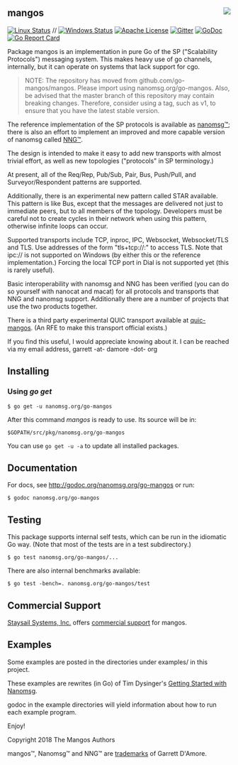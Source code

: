 ## mangos <img src=mangos.jpg align=right>


[![Linux Status](https://img.shields.io/circleci/project/github/nanomsg/mangos.svg?label=linux)](https://circleci.com/gh/nanomsg/mangos)
// [![Windows Status](https://img.shields.io/appveyor/ci/nanomsg/mangos.svg?label=windows)](https://ci.appveyor.com/project/nanomsg/mangos)
[![Apache License](https://img.shields.io/badge/license-APACHE2-blue.svg)](https://github.com/nanomsg/mangos/blob/master/LICENSE)
[![Gitter](https://img.shields.io/badge/gitter-join-brightgreen.svg)](https://gitter.im/go-mangos/mangos)
[![GoDoc](https://img.shields.io/badge/godoc-reference-blue.svg)](https://godoc.org/nanomsg.org/go-mangos)
[![Go Report Card](https://goreportcard.com/badge/nanomsg.org/go-mangos)](https://goreportcard.com/report/nanomsg.org/go-mangos)

Package mangos is an implementation in pure Go of the SP
("Scalability Protocols")
messaging system.
This makes heavy use of go channels, internally, but it can operate
on systems that lack support for cgo.

> NOTE: The repository has moved from github.com/go-mangos/mangos.
> Please import using nanomsg.org/go-mangos.  Also, be advised that
> the master branch of this repository may contain breaking changes.
> Therefore, consider using a tag, such as v1, to ensure that you have
> the latest stable version.

The reference implementation of the SP protocols is available as
[nanomsg&trade;](http://www.nanomsg.org); there is also an effort to implement
an improved and more capable version of nanomsg called
[NNG&trade;](https://github.com/nanomsg/nng).

The design is intended to make it easy to add new transports with almost trivial
effort, as well as new topologies ("protocols" in SP terminology.)

At present, all of the Req/Rep, Pub/Sub, Pair, Bus, Push/Pull, and
Surveyor/Respondent patterns are supported.

Additionally, there is an experimental new pattern called STAR available.  This
pattern is like Bus, except that the messages are delivered not just to
immediate peers, but to all members of the topology.  Developers must be careful
not to create cycles in their network when using this pattern, otherwise
infinite loops can occur.

Supported transports include TCP, inproc, IPC, Websocket, Websocket/TLS and TLS.
Use addresses of the form "tls+tcp://<host>:<port>" to access TLS.
Note that ipc:// is not supported on Windows (by either this or the reference
implementation.)  Forcing the local TCP port in Dial is not supported yet (this
is rarely useful).

Basic interoperability with nanomsg and NNG has been verified (you can do
so yourself with nanocat and macat) for all protocols and transports
that NNG and nanomsg support.
Additionally there are a number of projects that use the two products together.

There is a third party experimental QUIC transport available at
[quic-mangos](https://github.com/lthibault/quic-mangos).  (An RFE to make this
transport official exists.)

If you find this useful, I would appreciate knowing about it.  I can be reached
via my email address, garrett -at- damore -dot- org

## Installing

### Using *go get*

    $ go get -u nanomsg.org/go-mangos

After this command *mangos* is ready to use. Its source will be in:

    $GOPATH/src/pkg/nanomsg.org/go-mangos

You can use `go get -u -a` to update all installed packages.

## Documentation

For docs, see http://godoc.org/nanomsg.org/go-mangos or run:

    $ godoc nanomsg.org/go-mangos

## Testing

This package supports internal self tests, which can be run in
the idiomatic Go way.  (Note that most of the tests are in a test
subdirectory.)

    $ go test nanomsg.org/go-mangos/...

There are also internal benchmarks available:

    $ go test -bench=. nanomsg.org/go-mangos/test

## Commercial Support

[Staysail Systems, Inc.](mailto:info@staysail.tech) offers
[commercial support](http://staysail.tech/support/mangos) for mangos.

## Examples

Some examples are posted in the directories under examples/
in this project.

These examples are rewrites (in Go) of Tim Dysinger's
[Getting Started with Nanomsg](http://nanomsg.org/gettingstarted/index.html).

godoc in the example directories will yield information about how to run
each example program.

Enjoy!

Copyright 2018 The Mangos Authors

mangos&trade;, Nanomsg&trade; and NNG&trade; are [trademarks](http://nanomsg.org/trademarks.html) of Garrett D'Amore.
